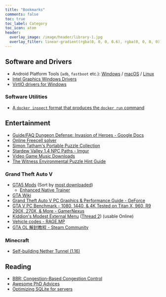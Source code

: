 ```yaml
---
title: "Bookmarks"
comments: false
toc: true
toc_label: Category
toc_icon: atom
header:
  overlay_image: /image/header/library-1.jpg
  overlay_filter: linear-gradient(rgba(0, 0, 0, 0.6), rgba(0, 0, 0, 0))
---
```


## <i class="fas fa-fw fa-save"></i> Software and Drivers

- Android Platform Tools (`adb`, `fastboot` etc.): [Windows](https://dl.google.com/android/repository/platform-tools-latest-windows.zip) / [macOS](https://dl.google.com/android/repository/platform-tools-latest-darwin.zip) / [Linux](https://dl.google.com/android/repository/platform-tools-latest-linux.zip)
- [Intel Graphics Windows Drivers](https://www.intel.com/content/www/us/en/support/articles/000090440/graphics.html)
- [VirtIO drivers for Windows](https://github.com/virtio-win/virtio-win-pkg-scripts)

### <i class="fas fa-fw fa-wrench"></i> Software Utilities

- [A `docker inspect` format that produces the `docker run` command](https://gist.github.com/efrecon/8ce9c75d518b6eb863f667442d7bc679)

## <i class="fas fa-fw fa-gamepad"></i> Entertainment

- [Guide/FAQ Dungeon Defense: Invasion of Heroes - Google Docs](https://docs.google.com/document/d/12FdKgqNX8wS94ORBb7ArmBY_-6KibqoR8iPB9z_ENXA/edit)
- [Online Freecell solver](https://fc-solve.shlomifish.org/js-fc-solve/text/)
- [Simon Tatham's Portable Puzzle Collection](https://www.chiark.greenend.org.uk/~sgtatham/puzzles/)
- [Stardew Valley 1.4 NPC Paths - Imgur](https://imgur.com/a/JlRXGlc)
- [Video Game Music Downloads](https://downloads.khinsider.com/)
- [The Witness Environmental Puzzle Hint Guide](https://4wxf73.axshare.com/)

### Grand Theft Auto V

- [GTA5 Mods](https://www.gta5-mods.com/) (Sort by [most downloaded](https://www.gta5-mods.com/all/tags/featured/most-downloaded))
  - [Enhanced Native Trainer](https://www.gta5-mods.com/scripts/enhanced-native-trainer-zemanez-and-others)
- [GTA Wiki](http://gta.wikia.com/wiki/Main_Page)
- [Grand Theft Auto V PC Graphics & Performance Guide - GeForce](https://www.geforce.com/whats-new/guides/grand-theft-auto-v-pc-graphics-and-performance-guide#grand-theft-auto-v-system-requirements)
- [GTA V PC Benchmark - 1080, 1440, & 4K Tested on Titan X, 960, R9 290X, 270X, & More - GamerNexus](https://www.gamersnexus.net/game-bench/1905-gta-v-pc-fps-benchmark-graphics-cards)
- [Kiddion's Modest External Menu](https://www.unknowncheats.me/forum/grand-theft-auto-v/433685-kiddions-modest-external-menu.html) ([Thread 2](https://www.unknowncheats.me/forum/grand-theft-auto-v/464657-kiddions-modest-external-menu-thread-2-a.html)) (usable Online)
- [Vehicle codes - RAGE.MP](https://wiki.rage.mp/index.php?title=Vehicles)
- [GTA OL 解封教程 - Steam Community](https://steamcommunity.com/sharedfiles/filedetails/?id=2355545564)

### Minecraft

- [Self-building Nether Tunnel (1.16)](https://www.youtube.com/watch?v=jSCMTvSEWnE)

## <i class="fas fa-fw fa-book-open"></i> Reading

- [BBR: Congestion-Based Congestion Control](https://queue.acm.org/detail.cfm?id=3022184)
- [Awesome PhD Advices](https://github.com/pliang279/awesome-phd-advice)
- [Optimizing SQLite for servers](https://kerkour.com/sqlite-for-servers)
